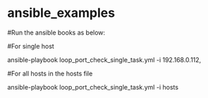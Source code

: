 # ansible_examples

#Run the ansible books as below:

#For single host

ansible-playbook loop_port_check_single_task.yml -i 192.168.0.112,

#For all hosts in the hosts file

ansible-playbook loop_port_check_single_task.yml -i hosts
